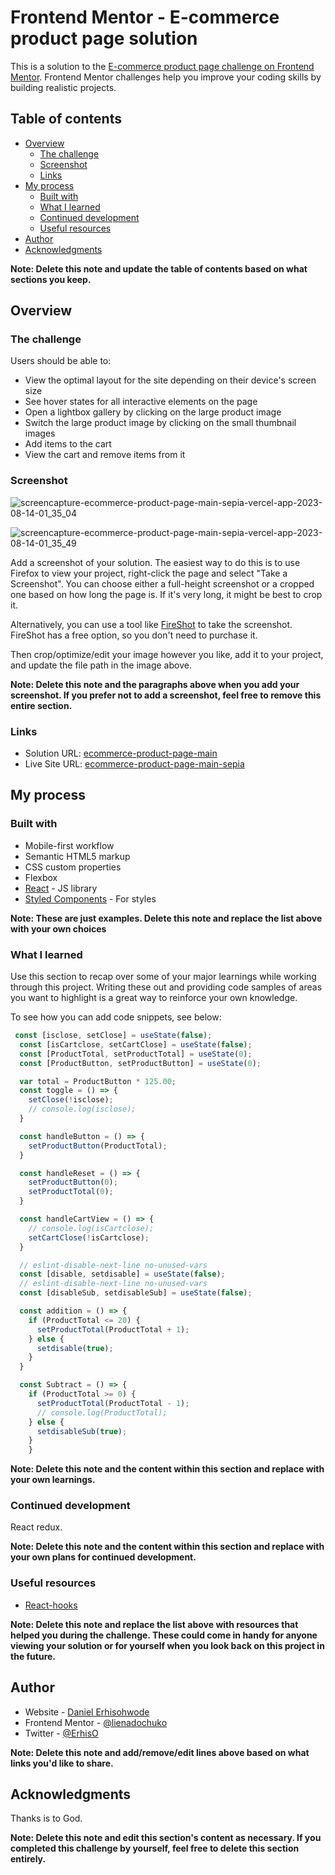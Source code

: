 # Frontend Mentor - E-commerce product page solution

This is a solution to the [E-commerce product page challenge on Frontend Mentor](https://www.frontendmentor.io/challenges/ecommerce-product-page-UPsZ9MJp6). Frontend Mentor challenges help you improve your coding skills by building realistic projects.

## Table of contents

- [Overview](#overview)
  - [The challenge](#the-challenge)
  - [Screenshot](#screenshot)
  - [Links](#links)
- [My process](#my-process)
  - [Built with](#built-with)
  - [What I learned](#what-i-learned)
  - [Continued development](#continued-development)
  - [Useful resources](#useful-resources)
- [Author](#author)
- [Acknowledgments](#acknowledgments)

**Note: Delete this note and update the table of contents based on what sections you keep.**

## Overview

### The challenge

Users should be able to:

- View the optimal layout for the site depending on their device's screen size
- See hover states for all interactive elements on the page
- Open a lightbox gallery by clicking on the large product image
- Switch the large product image by clicking on the small thumbnail images
- Add items to the cart
- View the cart and remove items from it

### Screenshot

![screencapture-ecommerce-product-page-main-sepia-vercel-app-2023-08-14-01_35_04](https://github.com/lienadochuko/ecommerce-product-page-main/assets/66309753/ed8aeb10-a915-481b-825f-194c75a50d18)

![screencapture-ecommerce-product-page-main-sepia-vercel-app-2023-08-14-01_35_49](https://github.com/lienadochuko/ecommerce-product-page-main/assets/66309753/4e34740f-e71e-44a8-baa1-38f104b99b17)



Add a screenshot of your solution. The easiest way to do this is to use Firefox to view your project, right-click the page and select "Take a Screenshot". You can choose either a full-height screenshot or a cropped one based on how long the page is. If it's very long, it might be best to crop it.

Alternatively, you can use a tool like [FireShot](https://getfireshot.com/) to take the screenshot. FireShot has a free option, so you don't need to purchase it. 

Then crop/optimize/edit your image however you like, add it to your project, and update the file path in the image above.

**Note: Delete this note and the paragraphs above when you add your screenshot. If you prefer not to add a screenshot, feel free to remove this entire section.**

### Links

- Solution URL: [ecommerce-product-page-main](https://github.com/lienadochuko/ecommerce-product-page-main)
- Live Site URL: [ecommerce-product-page-main-sepia](https://ecommerce-product-page-main-sepia.vercel.app/)

## My process

### Built with

- Mobile-first workflow
- Semantic HTML5 markup
- CSS custom properties
- Flexbox
- [React](https://reactjs.org/) - JS library
- [Styled Components](https://styled-components.com/) - For styles

**Note: These are just examples. Delete this note and replace the list above with your own choices**

### What I learned

Use this section to recap over some of your major learnings while working through this project. Writing these out and providing code samples of areas you want to highlight is a great way to reinforce your own knowledge.

To see how you can add code snippets, see below:

```js
 const [isclose, setClose] = useState(false);
  const [isCartclose, setCartClose] = useState(false);
  const [ProductTotal, setProductTotal] = useState(0);
  const [ProductButton, setProductButton] = useState(0);

  var total = ProductButton * 125.00;
  const toggle = () => {
    setClose(!isclose);
    // console.log(isclose);
  }

  const handleButton = () => {
    setProductButton(ProductTotal);
  }

  const handleReset = () => {
    setProductButton(0);
    setProductTotal(0);
  }

  const handleCartView = () => {
    // console.log(isCartclose);
    setCartClose(!isCartclose);
  }

  // eslint-disable-next-line no-unused-vars
  const [disable, setdisable] = useState(false);
  // eslint-disable-next-line no-unused-vars
  const [disableSub, setdisableSub] = useState(false);

  const addition = () => {
    if (ProductTotal <= 20) {
      setProductTotal(ProductTotal + 1);
    } else {
      setdisable(true);
    }
  }

  const Subtract = () => {
    if (ProductTotal >= 0) {
      setProductTotal(ProductTotal - 1);
      // console.log(ProductTotal);
    } else {
      setdisableSub(true);
    }
    }
```

**Note: Delete this note and the content within this section and replace with your own learnings.**

### Continued development

React redux.

**Note: Delete this note and the content within this section and replace with your own plans for continued development.**

### Useful resources

- [React-hooks](https://www.w3schools.com/REACT/react_usecallback.asp)

**Note: Delete this note and replace the list above with resources that helped you during the challenge. These could come in handy for anyone viewing your solution or for yourself when you look back on this project in the future.**

## Author

- Website - [Daniel Erhisohwode](https://erhisdaniel.netlify.app/)
- Frontend Mentor - [@lienadochuko](https://www.frontendmentor.io/profile/lienadochuko)
- Twitter - [@ErhisO](https://www.twitter.com/@ErhisO)


**Note: Delete this note and add/remove/edit lines above based on what links you'd like to share.**

## Acknowledgments

Thanks is to God.

**Note: Delete this note and edit this section's content as necessary. If you completed this challenge by yourself, feel free to delete this section entirely.**
